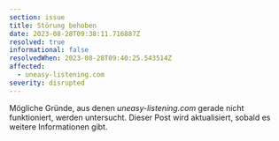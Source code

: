 ```yaml
---
section: issue
title: Störung behoben
date: 2023-08-28T09:38:11.716887Z
resolved: true
informational: false
resolvedWhen: 2023-08-28T09:40:25.543514Z
affected:
  - uneasy-listening.com
severity: disrupted
---
```

Mögliche Gründe, aus denen *uneasy-listening.com* gerade nicht funktioniert, werden untersucht. Dieser Post wird aktualisiert, sobald es weitere Informationen gibt.

        